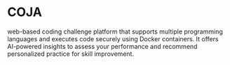 # COJA
web-based coding challenge platform that supports multiple programming languages and executes code securely using Docker containers. It offers AI-powered insights to assess your performance and recommend personalized practice for skill improvement.
